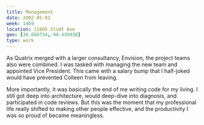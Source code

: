 ```yaml
---
title: Management
date: 2002-05-01
week: 1469
location: 11605 Studt Ave
geo: [38.668734,-90.439938]
type: work
---
```


As Quatrix merged with a larger consultancy, Envision, the project teams also were combined. I was tasked with managing the new team and appointed Vice President. This came with a salary bump that I half-joked would have prevented Colleen from leaving.

More importantly, it was basically the end of me writing code for my living. I still got deep into architecture, would deep-dive into diagnosis, and participated in code reviews. But this was the moment that my professional life really shifted to making other people effective, and the productivity I was so proud of became meaningless.
